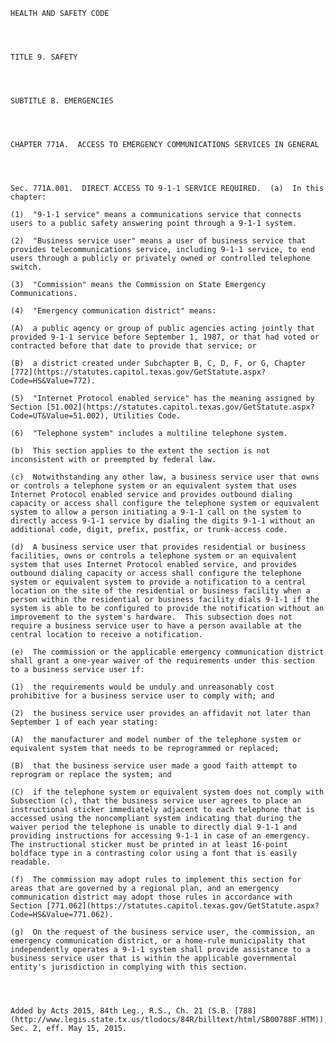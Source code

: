 ﻿
    
    
    	
    					
    
    
    HEALTH AND SAFETY CODE
    
      
    
    
    TITLE 9. SAFETY
    
      
    
    
    SUBTITLE B. EMERGENCIES
    
      
    
    
    CHAPTER 771A.  ACCESS TO EMERGENCY COMMUNICATIONS SERVICES IN GENERAL
    
      
    
    
    Sec. 771A.001.  DIRECT ACCESS TO 9-1-1 SERVICE REQUIRED.  (a)  In this chapter:
    
    (1)  "9-1-1 service" means a communications service that connects users to a public safety answering point through a 9-1-1 system.
    
    (2)  "Business service user" means a user of business service that provides telecommunications service, including 9-1-1 service, to end users through a publicly or privately owned or controlled telephone switch.
    
    (3)  "Commission" means the Commission on State Emergency Communications.
    
    (4)  "Emergency communication district" means:
    
    (A)  a public agency or group of public agencies acting jointly that provided 9-1-1 service before September 1, 1987, or that had voted or contracted before that date to provide that service; or
    
    (B)  a district created under Subchapter B, C, D, F, or G, Chapter [772](https://statutes.capitol.texas.gov/GetStatute.aspx?Code=HS&Value=772).
    
    (5)  "Internet Protocol enabled service" has the meaning assigned by Section [51.002](https://statutes.capitol.texas.gov/GetStatute.aspx?Code=UT&Value=51.002), Utilities Code.
    
    (6)  "Telephone system" includes a multiline telephone system.
    
    (b)  This section applies to the extent the section is not inconsistent with or preempted by federal law.
    
    (c)  Notwithstanding any other law, a business service user that owns or controls a telephone system or an equivalent system that uses Internet Protocol enabled service and provides outbound dialing capacity or access shall configure the telephone system or equivalent system to allow a person initiating a 9-1-1 call on the system to directly access 9-1-1 service by dialing the digits 9-1-1 without an additional code, digit, prefix, postfix, or trunk-access code.
    
    (d)  A business service user that provides residential or business facilities, owns or controls a telephone system or an equivalent system that uses Internet Protocol enabled service, and provides outbound dialing capacity or access shall configure the telephone system or equivalent system to provide a notification to a central location on the site of the residential or business facility when a person within the residential or business facility dials 9-1-1 if the system is able to be configured to provide the notification without an improvement to the system's hardware.  This subsection does not require a business service user to have a person available at the central location to receive a notification.
    
    (e)  The commission or the applicable emergency communication district shall grant a one-year waiver of the requirements under this section to a business service user if:
    
    (1)  the requirements would be unduly and unreasonably cost prohibitive for a business service user to comply with; and
    
    (2)  the business service user provides an affidavit not later than September 1 of each year stating:
    
    (A)  the manufacturer and model number of the telephone system or equivalent system that needs to be reprogrammed or replaced;
    
    (B)  that the business service user made a good faith attempt to reprogram or replace the system; and
    
    (C)  if the telephone system or equivalent system does not comply with Subsection (c), that the business service user agrees to place an instructional sticker immediately adjacent to each telephone that is accessed using the noncompliant system indicating that during the waiver period the telephone is unable to directly dial 9-1-1 and providing instructions for accessing 9-1-1 in case of an emergency.  The instructional sticker must be printed in at least 16-point boldface type in a contrasting color using a font that is easily readable.
    
    (f)  The commission may adopt rules to implement this section for areas that are governed by a regional plan, and an emergency communication district may adopt those rules in accordance with Section [771.062](https://statutes.capitol.texas.gov/GetStatute.aspx?Code=HS&Value=771.062).
    
    (g)  On the request of the business service user, the commission, an emergency communication district, or a home-rule municipality that independently operates a 9-1-1 system shall provide assistance to a business service user that is within the applicable governmental entity's jurisdiction in complying with this section.
    
    
    
    
    Added by Acts 2015, 84th Leg., R.S., Ch. 21 (S.B. [788](http://www.legis.state.tx.us/tlodocs/84R/billtext/html/SB00788F.HTM)), Sec. 2, eff. May 15, 2015.
    
    
    
    
    				
